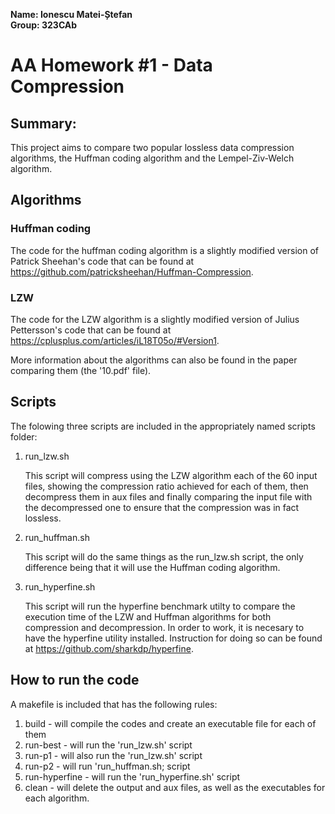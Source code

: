 **Name: Ionescu Matei-Ștefan**  
**Group: 323CAb**

# AA Homework #1 - Data Compression #

## Summary: ##

This project aims to compare two popular lossless data compression algorithms, the Huffman coding
algorithm and the Lempel-Ziv-Welch algorithm.

## Algorithms ##

### Huffman coding ###

The code for the huffman coding algorithm is a slightly modified version of Patrick Sheehan's code
that can be found at https://github.com/patricksheehan/Huffman-Compression.

### LZW ###

The code for the LZW algorithm is a slightly modified version of Julius Pettersson's code
that can be found at https://cplusplus.com/articles/iL18T05o/#Version1.

More information about the algorithms can also be found in the paper comparing them (the '10.pdf' file). 

## Scripts ##

The folowing three scripts are included in the appropriately named scripts folder:
1. run_lzw.sh
	
	This script will compress using the LZW algorithm each of the 60 input files, showing the
	compression ratio achieved for each of them, then decompress them in aux files and finally
	comparing the input file with the decompressed one to ensure that the compression was in fact
	lossless.

2. run_huffman.sh
	
	This script will do the same things as the run_lzw.sh script, the only difference being that
	it will use the Huffman coding algorithm.

3. run_hyperfine.sh
	
	This script will run the hyperfine benchmark utilty to compare the execution time of the LZW and
	Huffman algorithms for both compression and decompression.
	In order to work, it is necesary to have the hyperfine utility installed. Instruction for doing
	so can be found at https://github.com/sharkdp/hyperfine.

## How to run the code ##

A makefile is included that has the following rules:

1. build - will compile the codes and create an executable file for each of them
2. run-best - will run the 'run_lzw.sh' script
3. run-p1 - will also run the 'run_lzw.sh' script
4. run-p2 - will run 'run_huffman.sh; script
5. run-hyperfine - will run the 'run_hyperfine.sh' script
6. clean - will delete the output and aux files, as well as the executables for each algorithm.